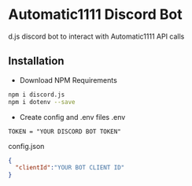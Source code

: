 # Automatic1111 Discord Bot
d.js discord bot to interact with Automatic1111 API calls

## Installation
- Download NPM Requirements
``` sh
npm i discord.js
npm i dotenv --save
```
- Create config and .env files
.env
```env
TOKEN = "YOUR DISCORD BOT TOKEN"
```
config.json
```json
{
  "clientId":"YOUR BOT CLIENT ID"
}
```

